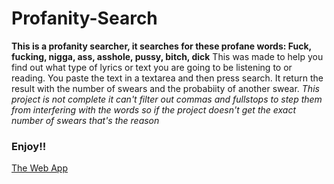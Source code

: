 # Profanity-Search
**This is a profanity searcher, it searches for these profane words: Fuck, fucking, nigga, ass, asshole, pussy, bitch, dick**
This was made to help you find out what type of lyrics or text you are going to be listening to or reading.
You paste the text in a textarea and then press search.
It return the result with the number of swears and the probabiity of another swear.
*This project is not complete it can't filter out commas and fullstops to step them from interfering with the words so if the project doesn't get the exact number of swears that's the reason*
### Enjoy!!
[The Web App](https://jasoncr7.github.io/Profanity-Search/)
